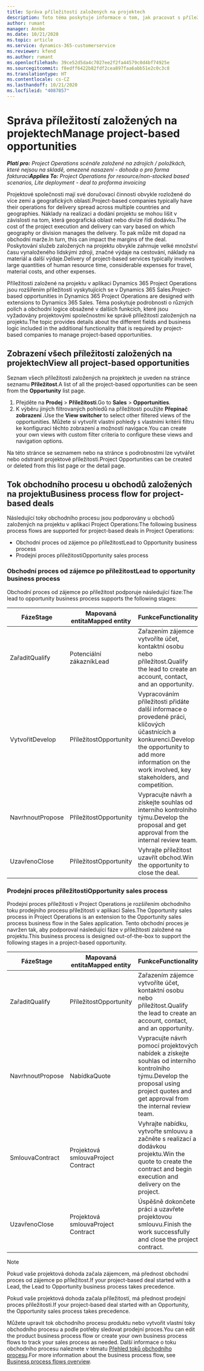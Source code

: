 ```yaml
---
title: Správa příležitostí založených na projektech
description: Toto téma poskytuje informace o tom, jak pracovat s příležitostmi, které souvisejí s projekty.
author: rumant
manager: Annbe
ms.date: 10/21/2020
ms.topic: article
ms.service: dynamics-365-customerservice
ms.reviewer: kfend
ms.author: rumant
ms.openlocfilehash: 39ce52d5da4c7027ee2f2fa44579c0d4bf74925e
ms.sourcegitcommit: f8edff6422b82fdf2cea897faa6abb51e2c0c3c8
ms.translationtype: HT
ms.contentlocale: cs-CZ
ms.lasthandoff: 10/21/2020
ms.locfileid: "4087857"
---
```

# <a name="manage-project-based-opportunities"></a><span data-ttu-id="3bc31-103">Správa příležitostí založených na projektech</span><span class="sxs-lookup"><span data-stu-id="3bc31-103">Manage project-based opportunities</span></span>

<span data-ttu-id="3bc31-104">_**Platí pro:** Project Operations scénáře založené na zdrojích / položkách, které nejsou na skladě, omezené nasazení - dohoda o pro forma fakturaci_</span><span class="sxs-lookup"><span data-stu-id="3bc31-104">_**Applies To:** Project Operations for resource/non-stocked based scenarios, Lite deployment - deal to proforma invoicing_</span></span>

<span data-ttu-id="3bc31-105">Projektové společnosti mají své doručovací činnosti obvykle rozložené do více zemí a geografických oblastí.</span><span class="sxs-lookup"><span data-stu-id="3bc31-105">Project-based companies typically have their operations for delivery spread across multiple countries and geographies.</span></span> <span data-ttu-id="3bc31-106">Náklady na realizaci a dodání projektu se mohou lišit v závislosti na tom, která geografická oblast nebo divize řídí dodávku.</span><span class="sxs-lookup"><span data-stu-id="3bc31-106">The cost of the project execution and delivery can vary  based on which geography or division manages the delivery.</span></span> <span data-ttu-id="3bc31-107">To pak může mít dopad na obchodní marže.</span><span class="sxs-lookup"><span data-stu-id="3bc31-107">In turn, this can impact the margins of the deal.</span></span> <span data-ttu-id="3bc31-108">Poskytování služeb založených na projektu obvykle zahrnuje velké množství času vynaloženého lidskými zdroji, značné výdaje na cestování, náklady na materiál a další výdaje.</span><span class="sxs-lookup"><span data-stu-id="3bc31-108">Delivery of project-based services typically involves large quantities of human resource time, considerable expenses for travel, material costs, and other expenses.</span></span>

<span data-ttu-id="3bc31-109">Příležitosti založené na projektu v aplikaci Dynamics 365 Project Operations jsou rozšířením příležitostí vyskytujících se v Dynamics 365 Sales.</span><span class="sxs-lookup"><span data-stu-id="3bc31-109">Project-based opportunities in Dynamics 365 Project Operations are designed with extensions to Dynamics 365 Sales.</span></span> <span data-ttu-id="3bc31-110">Téma poskytuje podrobnosti o různých polích a obchodní logice obsažené v dalších funkcích, které jsou vyžadovány projektovými společnostmi ke správě příležitostí založených na projektu.</span><span class="sxs-lookup"><span data-stu-id="3bc31-110">The topic provides details about the different fields and business logic included in the additional functionality that is required by project-based companies to manage project-based opportunities.</span></span>

## <a name="view-all-project-based-opportunities"></a><span data-ttu-id="3bc31-111">Zobrazení všech příležitostí založených na projektech</span><span class="sxs-lookup"><span data-stu-id="3bc31-111">View all project-based opportunities</span></span>

<span data-ttu-id="3bc31-112">Seznam všech příležitostí založených na projektech je uveden na stránce seznamu **Příležitost**.</span><span class="sxs-lookup"><span data-stu-id="3bc31-112">A list of all the project-based opportunities can be seen from the **Opportunity** list page.</span></span> 

1. <span data-ttu-id="3bc31-113">Přejděte na **Prodej** > **Příležitosti**.</span><span class="sxs-lookup"><span data-stu-id="3bc31-113">Go to **Sales** > **Opportunities**.</span></span>
2. <span data-ttu-id="3bc31-114">K výběru jiných filtrovaných pohledů na příležitosti použijte **Přepínač zobrazení** .</span><span class="sxs-lookup"><span data-stu-id="3bc31-114">Use the **View switcher** to select other filtered views of the opportunities.</span></span> <span data-ttu-id="3bc31-115">Můžete si vytvořit vlastní pohledy s vlastními kritérii filtru ke konfiguraci těchto zobrazení a možností navigace.</span><span class="sxs-lookup"><span data-stu-id="3bc31-115">You can create your own views with custom filter criteria to configure these views and navigation options.</span></span>

<span data-ttu-id="3bc31-116">Na této stránce se seznamem nebo na stránce s podrobnostmi lze vytvářet nebo odstranit projektové příležitosti.</span><span class="sxs-lookup"><span data-stu-id="3bc31-116">Project Opportunities can be created or deleted from this list page or the detail page.</span></span>

## <a name="business-process-flow-for-project-based-deals"></a><span data-ttu-id="3bc31-117">Tok obchodního procesu u obchodů založených na projektu</span><span class="sxs-lookup"><span data-stu-id="3bc31-117">Business process flow for project-based deals</span></span>

<span data-ttu-id="3bc31-118">Následující toky obchodního procesu jsou podporovány u obchodů založených na projektu v aplikaci Project Operations:</span><span class="sxs-lookup"><span data-stu-id="3bc31-118">The following business process flows are supported for project-based deals in Project Operations:</span></span>

- <span data-ttu-id="3bc31-119">Obchodní proces od zájemce po příležitost</span><span class="sxs-lookup"><span data-stu-id="3bc31-119">Lead to Opportunity business process</span></span>
- <span data-ttu-id="3bc31-120">Prodejní proces příležitosti</span><span class="sxs-lookup"><span data-stu-id="3bc31-120">Opportunity sales process</span></span>

### <a name="lead-to-opportunity-business-process"></a><span data-ttu-id="3bc31-121">Obchodní proces od zájemce po příležitost</span><span class="sxs-lookup"><span data-stu-id="3bc31-121">Lead to opportunity business process</span></span> 
<span data-ttu-id="3bc31-122">Obchodní proces od zájemce po příležitost podporuje následující fáze:</span><span class="sxs-lookup"><span data-stu-id="3bc31-122">The lead to opportunity business process supports the following stages:</span></span>

| <span data-ttu-id="3bc31-123">Fáze</span><span class="sxs-lookup"><span data-stu-id="3bc31-123">Stage</span></span> | <span data-ttu-id="3bc31-124">Mapovaná entita</span><span class="sxs-lookup"><span data-stu-id="3bc31-124">Mapped entity</span></span> | <span data-ttu-id="3bc31-125">Funkce</span><span class="sxs-lookup"><span data-stu-id="3bc31-125">Functionality</span></span> |
| --- | --- | --- |
| <span data-ttu-id="3bc31-126">Zařadit</span><span class="sxs-lookup"><span data-stu-id="3bc31-126">Qualify</span></span> | <span data-ttu-id="3bc31-127">Potenciální zákazník</span><span class="sxs-lookup"><span data-stu-id="3bc31-127">Lead</span></span> | <span data-ttu-id="3bc31-128">Zařazením zájemce vytvoříte účet, kontaktní osobu nebo příležitost.</span><span class="sxs-lookup"><span data-stu-id="3bc31-128">Qualify the lead to create an account, contact, and an opportunity.</span></span> |
| <span data-ttu-id="3bc31-129">Vytvořit</span><span class="sxs-lookup"><span data-stu-id="3bc31-129">Develop</span></span> | <span data-ttu-id="3bc31-130">Příležitost</span><span class="sxs-lookup"><span data-stu-id="3bc31-130">Opportunity</span></span> | <span data-ttu-id="3bc31-131">Vypracováním příležitosti přidáte další informace o provedené práci, klíčových účastnících a konkurenci.</span><span class="sxs-lookup"><span data-stu-id="3bc31-131">Develop the opportunity to add more information on the work involved, key stakeholders, and competition.</span></span> |
| <span data-ttu-id="3bc31-132">Navrhnout</span><span class="sxs-lookup"><span data-stu-id="3bc31-132">Propose</span></span> | <span data-ttu-id="3bc31-133">Příležitost</span><span class="sxs-lookup"><span data-stu-id="3bc31-133">Opportunity</span></span> | <span data-ttu-id="3bc31-134">Vypracujte návrh a získejte souhlas od interního kontrolního týmu.</span><span class="sxs-lookup"><span data-stu-id="3bc31-134">Develop the proposal and get approval from the internal review team.</span></span> |
| <span data-ttu-id="3bc31-135">Uzavřeno</span><span class="sxs-lookup"><span data-stu-id="3bc31-135">Close</span></span> | <span data-ttu-id="3bc31-136">Příležitost</span><span class="sxs-lookup"><span data-stu-id="3bc31-136">Opportunity</span></span> | <span data-ttu-id="3bc31-137">Vyhrajte příležitost uzavřít obchod.</span><span class="sxs-lookup"><span data-stu-id="3bc31-137">Win the opportunity to close the deal.</span></span> |

### <a name="opportunity-sales-process"></a><span data-ttu-id="3bc31-138">Prodejní proces příležitosti</span><span class="sxs-lookup"><span data-stu-id="3bc31-138">Opportunity sales process</span></span>
<span data-ttu-id="3bc31-139">Prodejní proces příležitosti v Project Operations je rozšířením obchodního toku prodejního procesu příležitosti v aplikaci Sales.</span><span class="sxs-lookup"><span data-stu-id="3bc31-139">The Opportunity sales process in Project Operations is an extension to the Opportunity sales process business flow in the Sales application.</span></span> <span data-ttu-id="3bc31-140">Tento obchodní proces je navržen tak, aby podporoval následující fáze v příležitosti založené na projektu.</span><span class="sxs-lookup"><span data-stu-id="3bc31-140">This business process is designed out-of-the-box to support the following stages in a project-based opportunity.</span></span>

| <span data-ttu-id="3bc31-141">Fáze</span><span class="sxs-lookup"><span data-stu-id="3bc31-141">Stage</span></span> | <span data-ttu-id="3bc31-142">Mapovaná entita</span><span class="sxs-lookup"><span data-stu-id="3bc31-142">Mapped entity</span></span> | <span data-ttu-id="3bc31-143">Funkce</span><span class="sxs-lookup"><span data-stu-id="3bc31-143">Functionality</span></span> |
| --- | --- | --- |
| <span data-ttu-id="3bc31-144">Zařadit</span><span class="sxs-lookup"><span data-stu-id="3bc31-144">Qualify</span></span> | <span data-ttu-id="3bc31-145">Příležitost</span><span class="sxs-lookup"><span data-stu-id="3bc31-145">Opportunity</span></span> | <span data-ttu-id="3bc31-146">Zařazením zájemce vytvoříte účet, kontaktní osobu nebo příležitost.</span><span class="sxs-lookup"><span data-stu-id="3bc31-146">Qualify the lead to create an account, contact, and an opportunity.</span></span> |
| <span data-ttu-id="3bc31-147">Navrhnout</span><span class="sxs-lookup"><span data-stu-id="3bc31-147">Propose</span></span> | <span data-ttu-id="3bc31-148">Nabídka</span><span class="sxs-lookup"><span data-stu-id="3bc31-148">Quote</span></span> | <span data-ttu-id="3bc31-149">Vypracujte návrh pomocí projektových nabídek a získejte souhlas od interního kontrolního týmu.</span><span class="sxs-lookup"><span data-stu-id="3bc31-149">Develop the proposal using project quotes and get approval from the internal review team.</span></span> |
| <span data-ttu-id="3bc31-150">Smlouva</span><span class="sxs-lookup"><span data-stu-id="3bc31-150">Contract</span></span> | <span data-ttu-id="3bc31-151">Projektová smlouva</span><span class="sxs-lookup"><span data-stu-id="3bc31-151">Project Contract</span></span> | <span data-ttu-id="3bc31-152">Vyhrajte nabídku, vytvořte smlouvu a začněte s realizací a dodávkou projektu.</span><span class="sxs-lookup"><span data-stu-id="3bc31-152">Win the quote to create the contract and begin execution and delivery on the project.</span></span> |
| <span data-ttu-id="3bc31-153">Uzavřeno</span><span class="sxs-lookup"><span data-stu-id="3bc31-153">Close</span></span> | <span data-ttu-id="3bc31-154">Projektová smlouva</span><span class="sxs-lookup"><span data-stu-id="3bc31-154">Project Contract</span></span> | <span data-ttu-id="3bc31-155">Úspěšně dokončete práci a uzavřete projektovou smlouvu.</span><span class="sxs-lookup"><span data-stu-id="3bc31-155">Finish the work successfully and close the project contract.</span></span> |

> [!NOTE]
> <span data-ttu-id="3bc31-156">Pokud vaše projektová dohoda začala zájemcem, má přednost obchodní proces od zájemce po příležitost.</span><span class="sxs-lookup"><span data-stu-id="3bc31-156">If your project-based deal started with a Lead, the Lead to Opportunity business process takes precedence.</span></span>
>
> <span data-ttu-id="3bc31-157">Pokud vaše projektová dohoda začala příležitostí, má přednost prodejní proces příležitosti.</span><span class="sxs-lookup"><span data-stu-id="3bc31-157">If your project-based deal started with an Opportunity, the Opportunity sales process takes precedence.</span></span>

<span data-ttu-id="3bc31-158">Můžete upravit tok obchodního procesu produktu nebo vytvořit vlastní toky obchodního procesu a podle potřeby sledovat prodejní proces.</span><span class="sxs-lookup"><span data-stu-id="3bc31-158">You can edit the product business process flow or create your own business process flows to track your sales process as needed.</span></span> <span data-ttu-id="3bc31-159">Další informace o toku obchodního procesu naleznete v tématu [Přehled toků obchodního procesu](https://docs.microsoft.com/dynamics365/customerengagement/on-premises/customize/business-process-flows-overview).</span><span class="sxs-lookup"><span data-stu-id="3bc31-159">For more information about the business process flow, see [Business process flows overview](https://docs.microsoft.com/dynamics365/customerengagement/on-premises/customize/business-process-flows-overview).</span></span>
